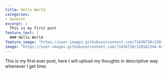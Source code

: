 ```yaml
---
title: Hello World 
categories:
- General
excerpt: |
  This is my first post
feature_text: |
  ### Hello World
feature_image: "https://user-images.githubusercontent.com/71436720/120181344-8cb4b480-c22a-11eb-9147-38252eb61304.png"
image: "https://user-images.githubusercontent.com/71436720/120181344-8cb4b480-c22a-11eb-9147-38252eb61304.png
---
```


This is my first ever post, here I will upload my thoughts in descriptive way whenever I get time.
